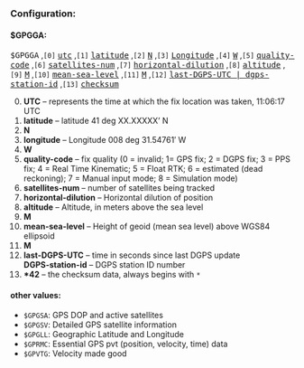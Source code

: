### Configuration:

#### $GPGGA:

<kbd>$GPGGA</kbd>
 ,`[0]` [<kbd>utc</kbd>](#c0)
 ,`[1]` [<kbd>latitude</kbd>](#c1)
 ,`[2]` [<kbd>N</kbd>](#c2)
 ,`[3]` [<kbd>Longitude</kbd>](#c3)
 ,`[4]` [<kbd>W</kbd>](#c4)
 ,`[5]` [<kbd>quality-code</kbd>](#c5)
 ,`[6]` [<kbd>satellites-num</kbd>](#c6)
 ,`[7]` [<kbd>horizontal-dilution</kbd>](#c7)
 ,`[8]` [<kbd>altitude</kbd>](#c8)
 ,`[9]` [<kbd>M</kbd>](#c9)
 ,`[10]` [<kbd>mean-sea-level</kbd>](#c10)
 ,`[11]` [<kbd>M</kbd>](#c11)
 ,`[12]` [<kbd>last-DGPS-UTC | dgps-station-id</kbd>](#c12)
 ,`[13]` [<kbd>checksum</kbd>](#c13)

0. <b id='c0'>UTC</b> – represents the time at which the fix location was taken, 11:06:17 UTC
1. <b id='c1'>latitude</b> – latitude 41 deg XX.XXXXX’ N
2. <b id='c2'>N</b>
3. <b id='c3'>longitude</b> – Longitude 008 deg 31.54761′ W
4. <b id='c4'>W</b>
5. <b id='c5'>quality-code</b> – fix quality (0 = invalid; 1= GPS fix; 2 = DGPS fix; 3 = PPS fix; 4 = Real Time Kinematic; 5 = Float RTK; 6 = estimated (dead reckoning); 7 = Manual input mode; 8 = Simulation mode)
6. <b id='c6'>satellites-num</b> – number of satellites being tracked
7. <b id='c7'>horizontal-dilution</b> – Horizontal dilution of position
8. <b id='c8'>altitude</b> – Altitude, in meters above the sea level
9. <b id='c9'>M</b>
10. <b id='c10'>mean-sea-level</b> – Height of geoid (mean sea level) above WGS84 ellipsoid
11. <b id='c11'>M</b>
12. <b id='c12'>last-DGPS-UTC</b> – time in seconds since last DGPS update<br>
    <b id='c121'>DGPS-station-id</b> – DGPS station ID number
14. <b id='c13'>*42</b> – the checksum data, always begins with `*`

#### other values:

- `$GPGSA`: GPS DOP and active satellites
- `$GPGSV`: Detailed GPS satellite information
- `$GPGLL`: Geographic Latitude and Longitude
- `$GPRMC`: Essential GPS pvt (position, velocity, time) data
- `$GPVTG`: Velocity made good
